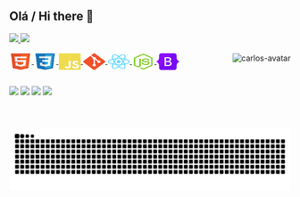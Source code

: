 ## Olá / Hi there 👋
 <div>
  <a href="https://github.com/carlosfilhou">
  <img height="180em" src="https://github-readme-stats.vercel.app/api?username=carlosfilhou&show_icons=true&theme=tokyonight&include_all_commits=true&count_private=true"/>
  <img height="161em" src="https://github-readme-stats.vercel.app/api/top-langs/?username=carlosfilhou&layout=compact&langs_count=7&theme=tokyonight"/>
</div>
<div style="display: inline_block"><br>
  <img align="center" alt="carlos-html" height="30" width="40" src="https://raw.githubusercontent.com/devicons/devicon/master/icons/html5/html5-original.svg">
  <img align="center" alt="carlos-css" height="30" width="40" src="https://raw.githubusercontent.com/devicons/devicon/master/icons/css3/css3-original.svg">
  <img align="center" alt="carlos-js" height="30" width="40" src="https://raw.githubusercontent.com/devicons/devicon/master/icons/javascript/javascript-plain.svg">
  <img align="center" alt="carlos-git" height="30" width="40" src="https://raw.githubusercontent.com/devicons/devicon/master/icons/git/git-original.svg">
  <img align="center" alt="carlos-react" height="30" width="40" src="https://raw.githubusercontent.com/devicons/devicon/master/icons/react/react-original.svg">
  <img align="center" alt="carlos-node" height="30" width="40" src="https://raw.githubusercontent.com/devicons/devicon/master/icons/nodejs/nodejs-original.svg">
  <img align="center" alt="carlos-bootstrap" height="30" width="40" src="https://raw.githubusercontent.com/devicons/devicon/master/icons/bootstrap/bootstrap-original.svg">
  <img align="right" alt="carlos-avatar" height="135" src="https://cdn.discordapp.com/attachments/406160804308582403/878206737512030258/Webp.net-gifmaker.gif">
</div>
  
##
  
<div>
  <a href="https://www.linkedin.com/in/carlosfilhou/" target="_blank"><img src="https://img.shields.io/badge/LinkedIn-0077B5?style=for-the-badge&logo=linkedin&logoColor=white"       target="_blank"></a>
  <a href="https://instagram.com/carlosfilhou" target="_blank"><img src="https://img.shields.io/badge/-Instagram-%23E4405F?style=for-the-badge&logo=instagram&logoColor=white"       target="_blank"></a>
  <a href="https://www.twitter.com/carlosfilhou" target="_blank"><img src="https://img.shields.io/badge/Twitter-1DA1F2?style=for-the-badge&logo=twitter&logoColor=white"       target="_blank"></a>
  <a href = "mailto:carlosfilho.canal@gmail.com"><img src="https://img.shields.io/badge/Gmail-D14836?style=for-the-badge&logo=gmail&logoColor=white" target="_blank"></a>
  
  ![Snake animation](https://github.com/carlosfilhou/carlosfilhou/blob/output/github-contribution-grid-snake.svg)
  
</div>

